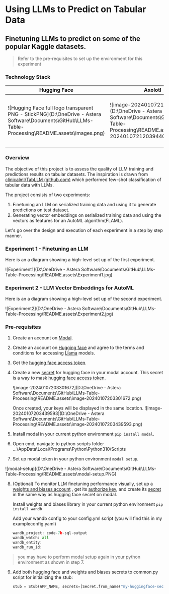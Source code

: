 # Using LLMs to Predict on Tabular Data
## Finetuning LLMs to predict on some of the popular Kaggle datasets. 

> Refer to the pre-requisites to set up the environment for this experiment

### Technology Stack

| Hugging Face                                                 | Axolotl                                                      | Modal                                                        | Llama                                                        | OpenAI                                                       | Weights&Biases                                               |
| ------------------------------------------------------------ | ------------------------------------------------------------ | ------------------------------------------------------------ | ------------------------------------------------------------ | ------------------------------------------------------------ | ------------------------------------------------------------ |
| ![Hugging Face full logo transparent PNG - StickPNG](D:\OneDrive - Astera Software\Documents\GitHub\LLMs-Table-Processing\README.assets\images.png) | ![image-20240107212039440](D:\OneDrive - Astera Software\Documents\GitHub\LLMs-Table-Processing\README.assets\image-20240107212039440.png) | ![image-20240107211831323](D:\OneDrive - Astera Software\Documents\GitHub\LLMs-Table-Processing\README.assets\image-20240107211831323.png) | ![image-20240107212749542](D:\OneDrive - Astera Software\Documents\GitHub\LLMs-Table-Processing\README.assets\image-20240107212749542.png) | ![image-20240107212933043](D:\OneDrive - Astera Software\Documents\GitHub\LLMs-Table-Processing\README.assets\image-20240107212933043.png) | ![GitHub - wandb/edu: Educational materials on deep learning by Weights &  Biases](D:\OneDrive - Astera Software\Documents\GitHub\LLMs-Table-Processing\README.assets\wb-logo-lightbg.png) |

### Overview

The objective of this project is to assess the quality of LLM training and predictions results on tabular datasets. The inspiration is drawn from [clinicalml/TabLLM (github.com)](https://github.com/clinicalml/TabLLM) which performed few-shot classification of tabular data with LLMs. 

The project consists of two experiments:

1. Finetuning an LLM on serialized training data and using it to generate predictions on test dataset. 
2. Generating vector embeddings on serialized training data and using the vectors as features for an AutoML algorithm(FLAML). 

Let's go over the design and execution of each experiment in a step by step manner. 

### Experiment 1 - Finetuning an LLM

Here is an a diagram showing a high-level set up of the first experiment.

![Experiment1](D:\OneDrive - Astera Software\Documents\GitHub\LLMs-Table-Processing\README.assets\Experiment1.jpg)



### Experiment 2 - LLM Vector Embeddings for AutoML

Here is an a diagram showing a high-level set up of the second experiment.

![Experiment2](D:\OneDrive - Astera Software\Documents\GitHub\LLMs-Table-Processing\README.assets\Experiment2.jpg)



### Pre-requisites

1. Create an account on [Modal](https://modal.com/).

2. Create an account on [Hugging face](https://huggingface.co/) and agree to the terms and conditions for accessing [Llama](https://huggingface.co/meta-llama/Llama-2-13b-chat-hf) models. 

3. Get the [hugging face access token](https://huggingface.co/settings/tokens). 

4. Create a new [secret](https://modal.com/ayeshaamjad0828/secrets) for hugging face in your modal account. This secret is a way to mask [hugging face access token](https://modal.com/ayeshaamjad0828/secrets). 

   ![image-20240107203301672](D:\OneDrive - Astera Software\Documents\GitHub\LLMs-Table-Processing\README.assets\image-20240107203301672.png)

   Once created, your keys will be displayed in the same location. 
   ![image-20240107203439593](D:\OneDrive - Astera Software\Documents\GitHub\LLMs-Table-Processing\README.assets\image-20240107203439593.png)

5. Install modal in your current python environment `pip install modal`.

6. Open cmd, navigate to python scripts folder  ...\AppData\Local\Programs\Python\Python310\Scripts

7.  Set up modal token in your python environment `modal setup`.

   ![modal-setup](D:\OneDrive - Astera Software\Documents\GitHub\LLMs-Table-Processing\README.assets\modal-setup.PNG)

8. (Optional) To monitor LLM finetuning performance visually, set up a [weights and biases account](https://wandb.ai/home) , get its [authorize key](https://wandb.ai/authorize), and create its [secret](https://modal.com/ayeshaamjad0828/secrets) in the same way as hugging face secret on modal. 

   Install weights and biases library in your current python environment  `pip install wandb`

   Add your wandb config to your config.yml script (you will find this in my exampleconfig.yaml)

   ```python
   wandb_project: code-7b-sql-output
   wandb_watch: all
   wandb_entity:
   wandb_run_id:
   ```

> you may have to perform modal setup again in your python environment as shown in step 7. 

9. Add both hugging face and weights and biases secrets to common.py script for initializing the stub:

   ```python
   stub = Stub(APP_NAME, secrets=[Secret.from_name("my-huggingface-secret1"), Secret.from_name("my-wandb-secret1")])
   ```

   
